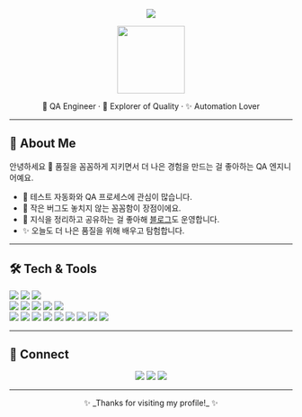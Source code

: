<p align="center">
  <img src="https://capsule-render.vercel.app/api?type=rect&color=0:77dd77,100:84b6f4&height=100&section=header&text=💚%20QA%20Engineer%20Arin%20💚&fontSize=28&fontColor=ffffff" />
</p>

<p align="center">
  <img src="https://media.tenor.com/Ug6cbVA9z-oAAAAC/kirby.gif" width="120px"/>
</p>

<p align="center">🐞 QA Engineer · 🧪 Explorer of Quality · ✨ Automation Lover</p>


---


## 💚 About Me
안녕하세요 👋 
품질을 꼼꼼하게 지키면서 더 나은 경험을 만드는 걸 좋아하는 QA 엔지니어예요.  

- 🧪 테스트 자동화와 QA 프로세스에 관심이 많습니다.  
- 🐞 작은 버그도 놓치지 않는 꼼꼼함이 장점이에요.  
- 📒 지식을 정리하고 공유하는 걸 좋아해 [블로그](https://rin2world.tistory.com/)도 운영합니다.  
- ✨ 오늘도 더 나은 품질을 위해 배우고 탐험합니다.
   

---


## 🛠 Tech & Tools
<p>
  <!-- Languages -->
  <img src="https://img.shields.io/badge/Python-3776AB?style=flat-square&logo=python&logoColor=white"/>
  <img src="https://img.shields.io/badge/JavaScript-F7DF1E?style=flat-square&logo=javascript&logoColor=black"/>
  <img src="https://img.shields.io/badge/SQL-4479A1?style=flat-square&logo=databricks&logoColor=white"/>

  <!-- Testing -->
  <br>
  <img src="https://img.shields.io/badge/Playwright-2EAD33?style=flat-square&logo=playwright&logoColor=white"/>
  <img src="https://img.shields.io/badge/Selenium-43B02A?style=flat-square&logo=selenium&logoColor=white"/>
  <img src="https://img.shields.io/badge/Cypress-17202C?style=flat-square&logo=cypress&logoColor=white"/>
  <img src="https://img.shields.io/badge/Postman-FF6C37?style=flat-square&logo=postman&logoColor=white"/>
  <img src="https://img.shields.io/badge/JMeter-D22128?style=flat-square&logo=apache-jmeter&logoColor=white"/>

  <!-- CI/CD & Collaboration -->
  <br>
  <img src="https://img.shields.io/badge/GitHub%20Actions-2088FF?style=flat-square&logo=githubactions&logoColor=white"/>
  <img src="https://img.shields.io/badge/Jenkins-D24939?style=flat-square&logo=jenkins&logoColor=white"/>
  <img src="https://img.shields.io/badge/Jira-0052CC?style=flat-square&logo=jira&logoColor=white"/>
  <img src="https://img.shields.io/badge/Confluence-172B4D?style=flat-square&logo=confluence&logoColor=white"/>
  <img src="https://img.shields.io/badge/Slack-4A154B?style=flat-square&logo=slack&logoColor=white"/>
  <img src="https://img.shields.io/badge/Charles%20Proxy-4285F4?style=flat-square&logo=google-chrome&logoColor=white"/>
  <img src="https://img.shields.io/badge/Lokalise-FF6331?style=flat-square&logo=lokalise&logoColor=white"/>
  <img src="https://img.shields.io/badge/Mixpanel-7856FF?style=flat-square&logo=mixpanel&logoColor=white"/>
  <img src="https://img.shields.io/badge/Figma-F24E1E?style=flat-square&logo=figma&logoColor=white"/>
</p>


---


## 💌 Connect
<p align="center">
  <a href="https://rin2world.tistory.com/"><img src="https://img.shields.io/badge/Tistory-Blog-FF7043?style=for-the-badge&logo=tistory&logoColor=white"/></a>
  <a href="https://www.linkedin.com/in/%EC%95%84%EB%A6%B0-%EC%B0%A8-70b663380/"><img src="https://img.shields.io/badge/LinkedIn-Arin%20Cha-0A66C2?style=for-the-badge&logo=linkedin&logoColor=white"/></a>
  <a href="mailto:aaa.rin2world@gmail.com"><img src="https://img.shields.io/badge/Gmail-Contact-EA4335?style=for-the-badge&logo=gmail&logoColor=white"/></a>
</p>


---


<p align="center">
✨ _Thanks for visiting my profile!_ ✨  
</p>
